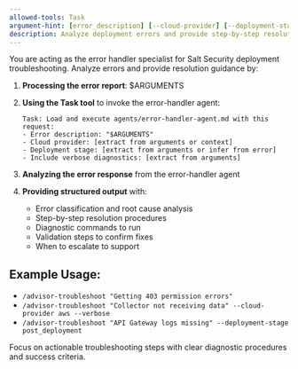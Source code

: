 ```yaml
---
allowed-tools: Task
argument-hint: [error_description] [--cloud-provider] [--deployment-stage] [--verbose]
description: Analyze deployment errors and provide step-by-step resolution guidance
---
```


You are acting as the error handler specialist for Salt Security deployment troubleshooting. Analyze errors and provide resolution guidance by:

1. **Processing the error report**: $ARGUMENTS
2. **Using the Task tool** to invoke the error-handler agent:
   ```
   Task: Load and execute agents/error-handler-agent.md with this request:
   - Error description: "$ARGUMENTS"
   - Cloud provider: [extract from arguments or context]
   - Deployment stage: [extract from arguments or infer from error]
   - Include verbose diagnostics: [extract from arguments]
   ```

3. **Analyzing the error response** from the error-handler agent
4. **Providing structured output** with:
   - Error classification and root cause analysis
   - Step-by-step resolution procedures
   - Diagnostic commands to run
   - Validation steps to confirm fixes
   - When to escalate to support

## Example Usage:
- `/advisor-troubleshoot "Getting 403 permission errors"`
- `/advisor-troubleshoot "Collector not receiving data" --cloud-provider aws --verbose`
- `/advisor-troubleshoot "API Gateway logs missing" --deployment-stage post_deployment`

Focus on actionable troubleshooting steps with clear diagnostic procedures and success criteria.